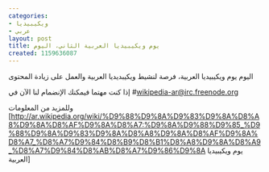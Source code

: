 ```yaml
---
categories:
- ويكيبيديا
- عربي
layout: post
title: يوم ويكيبيديا العربية الثاني، اليوم
created: 1159636087
---
```

اليوم يوم ويكيبيديا العربية، فرصة لنشيط ويكيبديديا العربية والعمل على زيادة المحتوى

إذا كنت مهتما فيمكنك اﻹنضمام لنا اﻵن في #wikipedia-ar@irc.freenode.org

وللمزيد من المعلومات [http://ar.wikipedia.org/wiki/%D9%88%D9%8A%D9%83%D9%8A%D8%A8%D9%8A%D8%AF%D9%8A%D8%A7:%D9%8A%D9%88%D9%85_%D9%88%D9%8A%D9%83%D9%8A%D8%A8%D9%8A%D8%AF%D9%8A%D8%A7_%D8%A7%D9%84%D8%B9%D8%B1%D8%A8%D9%8A%D8%A9_%D8%A7%D9%84%D8%AB%D8%A7%D9%86%D9%8A يوم ويكيبيديا العربية]
